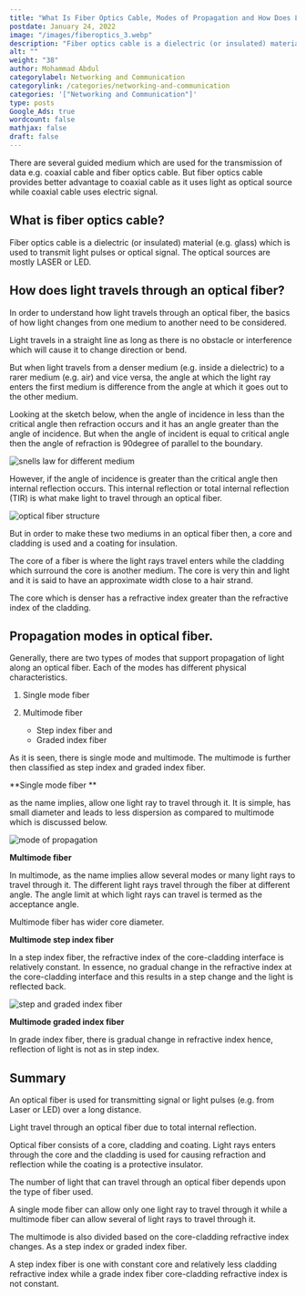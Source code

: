 ```yaml
---
title: "What Is Fiber Optics Cable, Modes of Propagation and How Does Light Travels Through It"
postdate: January 24, 2022
image: "/images/fiberoptics_3.webp"
description: "Fiber optics cable is a dielectric (or insulated) material (e.g. glass) which is used to transmit light pulses or optical signal. Light travels through a fiber due to total internal reflection."
alt: ""
weight: "38"
author: Mohammad Abdul
categorylabel: Networking and Communication
categorylink: /categories/networking-and-communication
categories: '["Networking and Communication"]'
type: posts
Google_Ads: true
wordcount: false
mathjax: false
draft: false
---
```


There are several guided medium which are used for the transmission of data e.g. coaxial cable and fiber optics cable. But fiber optics cable provides better advantage to coaxial cable as it uses light as optical source while coaxial cable uses electric signal.

## What is fiber optics cable?

Fiber optics cable is a dielectric (or insulated) material (e.g. glass) which is used to transmit light pulses or optical signal. The optical sources are mostly LASER or LED.

## How does light travels through an optical fiber?

In order to understand how light travels through an optical fiber, the basics of how light changes from one medium to another need to be considered.

Light travels in a straight line as long as there is no obstacle or interference which will cause it to change direction or bend.

But when light travels from a denser medium (e.g. inside a dielectric) to a rarer medium (e.g. air) and vice versa, the angle at which the light ray enters the first medium is difference from the angle at which it goes out to the other medium.

Looking at the sketch below, when the angle of incidence in less than the critical angle then refraction occurs and it has an angle greater than the angle of incidence. But when the angle of incident is equal to critical angle then the angle of refraction is 90degree of parallel to the boundary.

<img loading="lazy" src="/images/fiberoptics_2.webp" alt="snells law for different medium">

However, if the angle of incidence is greater than the critical angle then internal reflection occurs. This internal reflection or total internal reflection (TIR) is what make light to travel through an optical fiber.

<img loading="lazy" src="/images/fiberoptics_1.webp" alt="optical fiber structure">

But in order to make these two mediums in an optical fiber then, a core and cladding is used and a coating for insulation.

The core of a fiber is where the light rays travel enters while the cladding which surround the core is another medium. The core is very thin and light and it is said to have an approximate width close to a hair strand.

The core which is denser has a refractive index greater than the refractive index of the cladding.

## Propagation modes in optical fiber.

Generally, there are two types of modes that support propagation of light along an optical fiber. Each of the modes has different physical characteristics.

1.  Single mode fiber

2.  Multimode fiber

    <ul class="ul-in-post">
        <li> Step index fiber and </li>
        <li> Graded index fiber</li>
    </ul>

As it is seen, there is single mode and multimode. The multimode is further then classified as step index and graded index fiber.

**Single mode fiber **
<br>

as the name implies, allow one light ray to travel through it. It is simple, has small diameter and leads to less dispersion as compared to multimode which is discussed below.

<img loading="lazy" src="/images/fiberoptics_4.webp" alt="mode of propagation">

**Multimode fiber**
<br>

In multimode, as the name implies allow several modes or many light rays to travel through it. The different light rays travel through the fiber at different angle. The angle limit at which light rays can travel is termed as the acceptance angle.

Multimode fiber has wider core diameter.

**Multimode step index fiber**
<br>

In a step index fiber, the refractive index of the core-cladding interface is relatively constant. In essence, no gradual change in the refractive index at the core-cladding interface and this results in a step change and the light is reflected back.

<img loading="lazy" src="/images/fiberoptics_3.webp" alt="step and graded index fiber">

**Multimode graded index fiber**
<br>

In grade index fiber, there is gradual change in refractive index hence, reflection of light is not as in step index.

## Summary

An optical fiber is used for transmitting signal or light pulses (e.g. from Laser or LED) over a long distance.

Light travel through an optical fiber due to total internal reflection.

Optical fiber consists of a core, cladding and coating. Light rays enters through the core and the cladding is used for causing refraction and reflection while the coating is a protective insulator.

The number of light that can travel through an optical fiber depends upon the type of fiber used.

A single mode fiber can allow only one light ray to travel through it while a multimode fiber can allow several of light rays to travel through it.

The multimode is also divided based on the core-cladding refractive index changes. As a step index or graded index fiber.

A step index fiber is one with constant core and relatively less cladding refractive index while a grade index fiber core-cladding refractive index is not constant.
